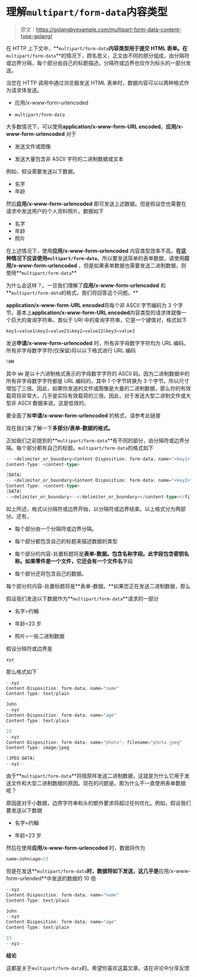# 理解`multipart/form-data`内容类型

> 原文：<https://golangbyexample.com/multipart-form-data-content-type-golang/>

在 HTTP 上下文中，**`multipart/form-data`**内容类型用于提交 HTML 表单。在**`multipart/form-data`**的情况下，顾名思义，正文由不同的部分组成，由分隔符或边界分隔，每个部分由自己的标题描述。分隔符或边界也仅作为标头的一部分发送。

当您在 HTTP 调用中通过浏览器发送 HTML 表单时，数据内容可以以两种格式作为请求体发送。

*   应用/x-www-form-urlencoded

*   `multipart/form-data`

大多数情况下，可以使用**application/x-www-form-URL encoded**。**应用/x-www-form-urlencoded** 对于

*   发送文件或图像

*   发送大量包含非 ASCII 字符的二进制数据或文本

例如，假设需要发送以下数据。

*   名字
*   年龄

然后**应用/x-www-form-urlencoded** 即可发送上述数据。但是假设您也需要在请求中发送用户的个人资料照片。数据如下

*   名字
*   年龄
*   照片

在上述情况下，使用**应用/x-www-form-urlencoded** 内容类型效率不高。**在这种情况下应该使用`multipart/form-data`**。所以要发送简单的表单数据，请使用**应用/x-www-form-urlencoded** ，但是如果表单数据也需要发送二进制数据，则使用**`multipart/form-data`**

为什么会这样？。一旦我们理解了**应用/x-www-form-urlencoded** 和**`multipart/form-data`的格式，我们将回答这个问题。**

**application/x-www-form-URL encoded**将每个非 ASCII 字节编码为 3 个字节。基本上**application/x-www-form-URL encoded**内容类型的请求体就像一个巨大的查询字符串。类似于 URI 中的查询字符串，它是一个键值对，格式如下

```go
key1=value1&key2=value21&key2=value22&key3=value3
```

发送**申请/x-www-form-urlencoded** 时，所有非字母数字字符均为 URL 编码。所有非字母数字字符(仅保留)将以以下格式进行 URL 编码

```go
%WW
```

其中 `WW` 是以十六进制格式表示的字母数字字符的 ASCII 码。因为二进制数据中的所有非字母数字字符都是 URL 编码的，其中 1 个字节转换为 3 个字节。所以尺寸增加了三倍。因此，如果你发送的文件或图像是大量的二进制数据，那么你的有效载荷将非常大，几乎是实际有效载荷的三倍。因此，对于发送大型二进制文件或大型非 ASCII 数据来说，这是低效的。

要全面了解**申请/x-www-form-urlencoded** 的格式，请参考此链接

现在我们来了解一下**多部分/表单-数据的格式。**

正如我们之前提到的**`multipart/form-data`**有不同的部分，由分隔符或边界分隔。每个部分都有自己的标题。`multipart/form-data`的格式如下

```go
-- <delimiter_or_boundary>Content-Disposition: form-data; name="<key1>"
Content-Type: <content-type>

[DATA]
-- <delimiter_or_boundary>Content-Disposition: form-data; name="<key2>"; filename="<filename>"
Content-Type: <content-type>
[DATA]
--<delimiter_or_boundary>--</delimiter_or_boundary></content-type></filename></key2></delimiter_or_boundary></content-type></key1></delimiter_or_boundary>
```

如上所述，格式以分隔符或边界开始，以分隔符或边界结束。以上格式分为两部分。还有，

*   每个部分由一个分隔符或边界分隔。

*   每个部分都包含自己的标题来描述数据的类型

*   每个部分的内容-处置标题将是**表单-数据。**包含名称字段。此字段包含密钥名称。如果零件是一个文件，它还会有一个**文件名**字段

*   每个部分还将包含自己的数据。

每个部分的内容-处置标题将是**表单-数据。**如果您正在发送二进制数据，那么

假设我们发送以下数据作为**`multipart/form-data`**请求的一部分

*   名字=约翰

*   年龄=23 岁

*   照片=一些二进制数据

假设分隔符或边界是

```go
xyz
```

那么格式如下

```go
--xyz
Content-Disposition: form-data; name="name"
Content-Type: text/plain

John
--xyz
Content-Disposition: form-data; name="age"
Content-Type: text/plain

23
--xyz
Content-Disposition: form-data; name="photo"; filename="photo.jpeg"
Content-Type: image/jpeg

[JPEG DATA]
--xyz--
```

由于**`multipart/form-data`**将按原样发送二进制数据，这就是为什么它用于发送文件和大型二进制数据的原因。现在的问题是。那为什么不一直使用表单数据呢？

原因是对于小数据，边界字符串和头的额外要求将超过任何优化。例如，假设我们要发送以下数据

*   名字=约翰

*   年龄=23 岁

然后在使用**应用/x-www-form-urlencoded** 时，数据将作为

```go
name=John&age=23
```

但是在发送**`multipart/form-data`**时，数据将如下发送，这几乎是**应用/x-www-form-urlended**中发送的数据的 10 倍

```go
--xyz
Content-Disposition: form-data; name="name"
Content-Type: text/plain

John
--xyz
Content-Disposition: form-data; name="age"
Content-Type: text/plain

23
--xyz--
```

**结论**

这都是关于`multipart/form-data`的。希望你喜欢这篇文章。请在评论中分享反馈